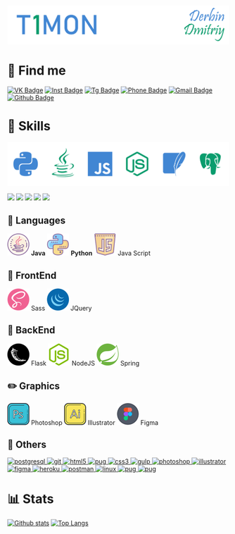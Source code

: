 <img src='Pictures/nick.png' alt="T1MON"/>


# 🔎 Find me
[![VK Badge](https://img.shields.io/badge/-T1MONVK-blue?style=for-the-badge&logo=vk&logoColor=white&link=https://vk.com/T1MONVK/)](https://vk.com/T1MONVK/) 
[![Inst Badge](https://img.shields.io/badge/-BEAUTY_IS_A_DUTY-violet?style=for-the-badge&logo=instagram&logoColor=white&link=https://www.instagram.com/_beauty_is_a_duty_/)](https://www.instagram.com/_beauty_is_a_duty_/) 
[![Tg Badge](https://img.shields.io/badge/-T1TELEGRAM-blue?style=for-the-badge&logo=telegram&logoColor=white&link=https://t.me/T1TELGRAM)](https://t.me/T1TELGRAM) 
[![Phone Badge](https://img.shields.io/badge/-+7(982)%20120%2073%2055-brightgreen?style=for-the-badge&logo=whatsapp&logoColor=white&link=+79821207355)](+79821207355) 
[![Gmail Badge](https://img.shields.io/badge/-derbindima5@gmail.com-c14438?style=for-the-badge&logo=Gmail&logoColor=white&link=mailto:derbindima5@gmail.com)](mailto:derbindima5@gmail.com) 
[![Github Badge](https://img.shields.io/badge/-T1GIT-grey?style=for-the-badge&logo=github&logoColor=white&link=https://github.com/T1GIT/)](https://www.github.com/T1GIT/) 


# 💪 Skills

<img src='Pictures/langs.png' alt="Skills"/>

![](https://img.shields.io/badge/OS-Windows%2010-informational?style=flat-square&logo=windows&logoColor=4186d3&color=0a9c6d)
![](https://img.shields.io/badge/IDE-PyCharm-informational?style=flat-square&logo=pycharm&logoColor=4186d3&color=0a9c6d)
![](https://img.shields.io/badge/IDE-ItelliJ-informational?style=flat-square&logo=intellij-idea&logoColor=4186d3&color=0a9c6d)
![](https://img.shields.io/badge/Processor-Intel%20Core%20I5%207500U-informational?style=flat-square&logo=intel&logoColor=4186d3&color=0a9c6d)
![](https://img.shields.io/badge/Video%20Card-Nvidia%20GeForce%20GTX%20950M-informational?style=flat-square&logo=nvidia&logoColor=4186d3&color=0a9c6d)

## 👅 Languages
<img src='Icons/java.png' width="50" height="50"/> <b>Java</b>
<img src='Icons/python.png' width="50" height="50"/> **Python**
<img src='Icons/js.png' width="50" height="50"/> Java Script

## 👀 FrontEnd
<img src='Icons/sass.png' width="50" height="50"/> Sass
<img src='Icons/jquery.png' width="50" height="50"/> JQuery

## 📡 BackEnd
<img src='Icons/flasks.png' width="50" height="50"/> Flask
<img src='Icons/nodejs.png' width="50" height="50"/> NodeJS
<img src='Icons/spring.png' width="50" height="50"/> Spring

## ✏️ Graphics
<img src='Icons/ps.png' width="50" height="50"/> Photoshop
<img src='Icons/ai.png' width="50" height="50"/> Illustrator
<img src='Icons/figma.png' width="50" height="50"/> Figma

## 📜 Others

<p align="left"> 
  <a href="https://www.postgresql.org" target="_blank"> 
    <img src="https://devicons.github.io/devicon/devicon.git/icons/postgresql/postgresql-original-wordmark.svg" alt="postgresql" width="60" height="60"/> 
  </a> <a href="https://git-scm.com/" target="_blank"> 
    <img src="https://www.vectorlogo.zone/logos/git-scm/git-scm-icon.svg" alt="git" width="60" height="60"/> 
  </a> <a href="https://www.w3.org/html/" target="_blank"> 
    <img src="https://devicons.github.io/devicon/devicon.git/icons/html5/html5-original-wordmark.svg" alt="html5" width="60" height="60"/> 
  </a> <a href="https://pugjs.org" target="_blank"> 
    <img src="https://cdn.worldvectorlogo.com/logos/pug.svg" alt="pug" width="60" height="60"/> 
  </a> <a href="https://www.w3schools.com/css/" target="_blank"> 
    <img src="https://devicons.github.io/devicon/devicon.git/icons/css3/css3-original-wordmark.svg" alt="css3" width="60" height="60"/> 
  </a> <a href="https://gulpjs.com" target="_blank"> 
    <img src="https://devicons.github.io/devicon/devicon.git/icons/gulp/gulp-plain.svg" alt="gulp" width="60" height="60"/> 
  </a> <a href="https://www.photoshop.com/en" target="_blank"> 
    <img src="https://devicons.github.io/devicon/devicon.git/icons/photoshop/photoshop-plain.svg" alt="photoshop" width="60" height="60"/> 
  </a> <a href="https://www.adobe.com/in/products/illustrator.html" target="_blank"> 
    <img src="https://www.vectorlogo.zone/logos/adobe_illustrator/adobe_illustrator-icon.svg" alt="illustrator" width="60" height="60"/> 
  </a> <a href="https://www.figma.com/" target="_blank"> 
    <img src="https://www.vectorlogo.zone/logos/figma/figma-icon.svg" alt="figma" width="60" height="60"/> 
  </a> <a href="https://heroku.com" target="_blank"> 
    <img src="https://www.vectorlogo.zone/logos/heroku/heroku-icon.svg" alt="heroku" width="60" height="60"/> 
  </a> <a href="https://postman.com" target="_blank"> 
    <img src="https://www.vectorlogo.zone/logos/getpostman/getpostman-icon.svg" alt="postman" width="60" height="60"/> 
  </a> <a href="https://www.linux.org/" target="_blank"> 
    <img src="https://devicons.github.io/devicon/devicon.git/icons/linux/linux-original.svg" alt="linux" width="60" height="60"/>   
  </a> <a href="https://www.gnu.org/software/bash/" target="_blank"> 
    <img src="https://cdn.worldvectorlogo.com/logos/bash.svg" alt="pug" width="60" height="60"/> 
  </a> <a href="https://ru.wikipedia.org/wiki/Visual_Basic_for_Applications" target="_blank"> 
    <img src="https://cdn.worldvectorlogo.com/logos/vba.svg" alt="pug" width="60" height="60"/> 
  </a> 
</p>


# 📊 Stats

[![Github stats](https://github-readme-stats.vercel.app/api?username=T1GIT&show_icons=true&theme=radical&hide=issues,contribs&include_all_commits=true)](https://github.com/T1GIT/github-readme-stats&custom_title=Statistics)
[![Top Langs](https://github-readme-stats.vercel.app/api/top-langs/?username=T1GIT&exclude_repo=Player&theme=vue-dark&layout=compact&langs_count=4)](https://github.com/anuraghazra/github-readme-stats)
